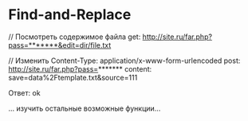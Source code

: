 # Find-and-Replace

// Посмотреть содержимое файла
get: http://site.ru/far.php?pass=*******&edit=dir/file.txt

// Изменить
Content-Type: application/x-www-form-urlencoded
post: http://site.ru/far.php?pass=*******
content: save=data%2Ftemplate.txt&source=111

Ответ: ok

... изучить остальные возможные функции...